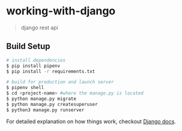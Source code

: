 # working-with-django

> django rest api

## Build Setup

```bash
# install dependencies
$ pip install pipenv
$ pip install -r requirements.txt

# build for production and launch server
$ pipenv shell
$ cd <project-name> #where the manage.py is located
$ python manage.py migrate
$ python manage.py createsuperuser
$ python3 manage.py runserver


```

For detailed explanation on how things work, checkout [Django docs](https://www.django-rest-framework.org/).
